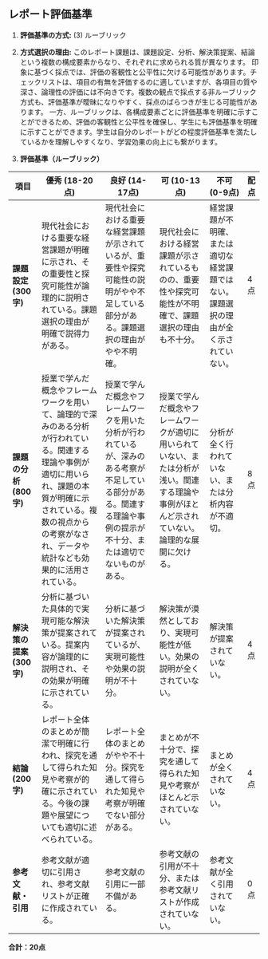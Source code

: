 ## レポート評価基準

1. **評価基準の方式:** (3) ルーブリック

2. **方式選択の理由:** このレポート課題は、課題設定、分析、解決策提案、結論という複数の構成要素からなり、それぞれに求められる質が異なります。  印象に基づく採点では、評価の客観性と公平性に欠ける可能性があります。チェックリストは、項目の有無を評価するのに適していますが、各項目の質や深さ、論理性の評価には不向きです。複数の観点で採点する非ルーブリック方式も、評価基準が曖昧になりやすく、採点のばらつきが生じる可能性があります。  一方、ルーブリックは、各構成要素ごとに評価基準を明確に示すことができるため、評価の客観性と公平性を確保し、学生にも評価基準を明確に示すことができます。学生は自分のレポートがどの程度評価基準を満たしているかを理解しやすくなり、学習効果の向上にも繋がります。


3. **評価基準（ルーブリック）**

| 項目 | 優秀 (18-20点) | 良好 (14-17点) | 可 (10-13点) | 不可 (0-9点) | 配点 |
|---|---|---|---|---|---|
| **課題設定 (300字)** | 現代社会における重要な経営課題が明確に示され、その重要性と探究可能性が論理的に説明されている。課題選択の理由が明確で説得力がある。 | 現代社会における重要な経営課題が示されているが、重要性や探究可能性の説明がやや不足している部分がある。課題選択の理由がやや不明確。 | 現代社会における経営課題が示されているものの、重要性や探究可能性が不明確で、課題選択の理由も不十分。 | 経営課題が不明確、または適切な経営課題ではない。課題選択の理由が全く示されていない。 | 4点 |
| **課題の分析 (800字)** | 授業で学んだ概念やフレームワークを用いて、論理的で深みのある分析が行われている。関連する理論や事例が適切に用いられ、課題の本質が明確に示されている。複数の視点からの考察がなされ、データや統計なども効果的に活用されている。 | 授業で学んだ概念やフレームワークを用いた分析が行われているが、深みのある考察が不足している部分がある。関連する理論や事例の提示が不十分、または適切でないものがある。 | 授業で学んだ概念やフレームワークが適切に用いられていない、または分析が浅い。関連する理論や事例がほとんど示されていない。論理的な展開に欠ける。 | 分析が全く行われていない、または分析内容が不適切。 | 8点 |
| **解決策の提案 (300字)** | 分析に基づいた具体的で実現可能な解決策が提案されている。提案内容が論理的に説明され、その効果が明確に示されている。 | 分析に基づいた解決策が提案されているが、実現可能性や効果の説明が不十分。 | 解決策が漠然としており、実現可能性が低い。効果の説明が全くされていない。 | 解決策が提案されていない。 | 4点 |
| **結論 (200字)** | レポート全体のまとめが簡潔で明確に行われ、探究を通して得られた知見や考察が的確に示されている。今後の課題や展望についても適切に述べられている。 | レポート全体のまとめがやや不十分。探究を通して得られた知見や考察が明確でない部分がある。 | まとめが不十分で、探究を通して得られた知見や考察がほとんど示されていない。 | まとめが全くされていない。 | 4点 |
| **参考文献・引用** | 参考文献が適切に引用され、参考文献リストが正確に作成されている。 | 参考文献の引用に一部不備がある。 | 参考文献の引用が不十分、または参考文献リストが作成されていない。 | 参考文献が全く引用されていない。 | 0点 |


**合計：20点**
